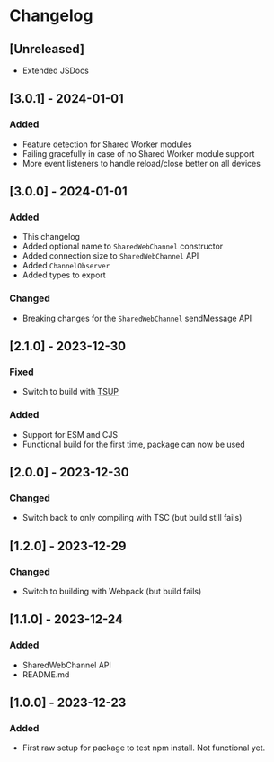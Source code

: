 # Changelog

## [Unreleased]

-   Extended JSDocs

## [3.0.1] - 2024-01-01

### Added

-   Feature detection for Shared Worker modules
-   Failing gracefully in case of no Shared Worker module support
-   More event listeners to handle reload/close better on all devices

## [3.0.0] - 2024-01-01

### Added

-   This changelog
-   Added optional name to `SharedWebChannel` constructor
-   Added connection size to `SharedWebChannel` API
-   Added `ChannelObserver`
-   Added types to export

### Changed

-   Breaking changes for the `SharedWebChannel` sendMessage API

## [2.1.0] - 2023-12-30

### Fixed

-   Switch to build with [TSUP](https://tsup.egoist.dev/)

### Added

-   Support for ESM and CJS
-   Functional build for the first time, package can now be used

## [2.0.0] - 2023-12-30

### Changed

-   Switch back to only compiling with TSC (but build still fails)

## [1.2.0] - 2023-12-29

### Changed

-   Switch to building with Webpack (but build fails)

## [1.1.0] - 2023-12-24

### Added

-   SharedWebChannel API
-   README.md

## [1.0.0] - 2023-12-23

### Added

-   First raw setup for package to test npm install. Not functional yet.
